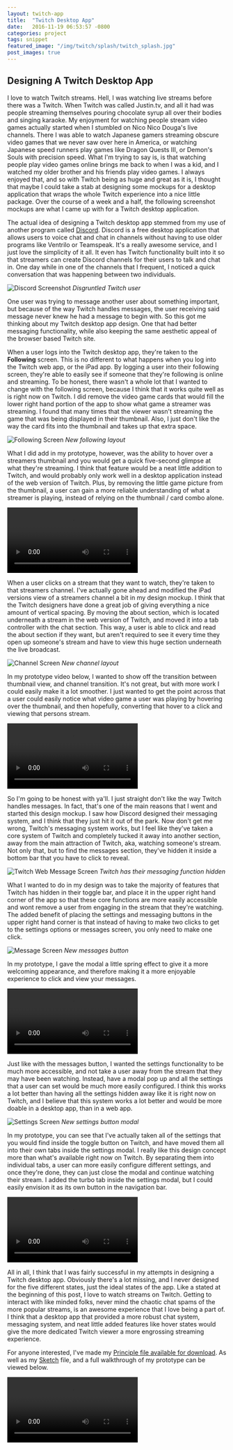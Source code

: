 ```yaml
---
layout: twitch-app
title:  "Twitch Desktop App"
date:   2016-11-19 06:53:57 -0800
categories: project
tags: snippet
featured_image: "/img/twitch/splash/twitch_splash.jpg"
post_images: true
---
```

## Designing A Twitch Desktop App

I love to watch Twitch streams.  Hell, I was watching live streams before there was a Twitch.  When Twitch was called Justin.tv, and all it had was people streaming themselves pouring chocolate syrup all over their bodies and singing karaoke.  My enjoyment for watching people stream video games actually started when I stumbled on Nico Nico Douga's live channels.  There I was able to watch Japanese gamers streaming obscure video games that we never saw over here in America, or watching Japanese speed runners play games like Dragon Quests III, or Demon's Souls with precision speed.  What I'm trying to say is, is that watching people play video games online brings me back to when I was a kid, and I watched my older brother and his friends play video games.  I always enjoyed that, and so with Twitch being as huge and great as it is, I thought that maybe I could take a stab at designing some mockups for a desktop application that wraps the whole Twitch experience into a nice little package.  Over the course of a week and a half, the following screenshot mockups are what I came up with for a Twitch desktop application.

The actual idea of designing a Twitch desktop app stemmed from my use of another program called [Discord](https://discordapp.com/).  Discord is a free desktop application that allows users to voice chat and chat in channels without having to use older programs like Ventrilo or Teamspeak.  It's a really awesome service, and I just love the simplicity of it all.  It even has Twitch functionality built into it so that streamers can create Discord channels for their users to talk and chat in.  One day while in one of the channels that I frequent, I noticed a quick conversation that was happening between two individuals.

![Discord Screenshot](/img/twitch/splash/twitch_messaging.jpg "Discord Screenshot")
_Disgruntled Twitch user_

One user was trying to message another user about something important, but because of the way Twitch handles messages, the user receiving said message never knew he had a message to begin with.  So this got me thinking about my Twitch desktop app design.  One that had better messaging functionality, while also keeping the same aesthetic appeal of the browser based Twitch site.  

When a user logs into the Twitch desktop app, they're taken to the **Following** screen.  This is no different to what happens when you log into the Twitch web app, or the iPad app.  By logging a user into their following screen, they're able to easily see if someone that they're following is online and streaming.  To be honest, there wasn't a whole lot that I wanted to change with the following screen, because I think that it works quite well as is right now on Twitch.  I did remove the video game cards that would fill the lower right hand portion of the app to show what game a streamer was streaming.  I found that many times that the viewer wasn't streaming the game that was being displayed in their thumbnail.  Also, I just don't like the way the card fits into the thumbnail and takes up that extra space.

![Following Screen](/img/twitch/splash/following_screen.jpg "Following Screen")
_New following layout_

What I did add in my prototype, however, was the ability to hover over a streamers thumbnail and you would get a quick five-second glimpse at what they're streaming.  I think that feature would be a neat little addition to Twitch, and would probably only work well in a desktop application instead of the web version of Twitch.  Plus, by removing the little game picture from the thumbnail, a user can gain a more reliable understanding of what a streamer is playing, instead of relying on the thumbnail / card combo alone.
<div class="twitch_video">
<video controls>
  <source src="/video/twitch/follow_video.mp4" type="video/mp4">
  <source src="/video/twitch/follow_video.webm" type="video/webm">
Your browser does not support the video tag.
</video>
</div>

When a user clicks on a stream that they want to watch, they're taken to that streamers channel.  I've actually gone ahead and modified the iPad versions view of a streamers channel a bit in my design mockup.  I think that the Twitch designers have done a great job of giving everything a nice amount of vertical spacing. By moving the about section, which is located underneath a stream in the web version of Twitch, and moved it into a tab controller with the chat section.  This way, a user is able to click and read the about section if they want, but aren't required to see it every time they open up someone's stream and have to view this huge section underneath the live broadcast.  

![Channel Screen](/img/twitch/splash/channel_screen.jpg "Channel Screen")
_New channel layout_

In my prototype video below, I wanted to show off the transition between thumbnail view, and channel transition.  It's not great, but with more work I could easily make it a lot smoother.  I just wanted to get the point across that a user could easily notice what video game a user was playing by hovering over the thumbnail, and then hopefully, converting that hover to a click and viewing that persons stream.

<div class="twitch_video">
<video controls>
  <source src="/video/twitch/channel_video.mp4" type="video/mp4">
  <source src="/video/twitch/channel_video.webm" type="video/webm">
Your browser does not support the video tag.
</video>
</div>

So I'm going to be honest with ya'll.  I just straight don't like the way Twitch handles messages.  In fact, that's one of the main reasons that I went and started this design mockup.  I saw how Discord designed their messaging system, and I think that they just hit it out of the park.  Now don't get me wrong, Twitch's messaging system works, but I feel like they've taken a core system of Twitch and completely tucked it away into another section, away from the main attraction of Twitch, aka, watching someone's stream.  Not only that, but to find the messages section, they've hidden it inside a bottom bar that you have to click to reveal.

![Twitch Web Message Screen](/img/twitch/artboard/twitch_messaging_web.png "Twitch Web Message Screen")
_Twitch has their messaging function hidden_

What I wanted to do in my design was to take the majority of features that Twitch has hidden in their toggle bar, and place it in the upper right hand corner of the app so that these core functions are more easily accessible and wont remove a user from engaging in the stream that they're watching.  The added benefit of placing the settings and messaging buttons in the upper right hand corner is that instead of having to make two clicks to get to the settings options or messages screen, you only need to make one click.  

![Message Screen](/img/twitch/splash/message_screen.jpg "Message Screen")
_New messages button_

In my prototype, I gave the modal a little spring effect to give it a more welcoming appearance, and therefore making it a more enjoyable experience to click and view your messages.
<div class="twitch_video">
<video controls>
  <source src="/video/twitch/messages_video.mp4" type="video/mp4">
  <source src="/video/twitch/messages_video.webm" type="video/webm">
Your browser does not support the video tag.
</video>
</div>

Just like with the messages button, I wanted the settings functionality to be much more accessible, and not take a user away from the stream that they may have been watching.  Instead, have a modal pop up and all the settings that a user can set would be much more easily configured.  I think this works a lot better than having all the settings hidden away like it is right now on Twitch, and I believe that this system works a lot better and would be more doable in a desktop app, than in a web app.  

![Settings Screen](/img/twitch/splash/settings_screen.jpg "Settings Screen")
_New settings button modal_

In my prototype, you can see that I've actually taken all of the settings that you would find inside the toggle button on Twitch, and have moved them all into their own tabs inside the settings modal.  I really like this design concept more than what's available right now on Twitch.  By separating them into individual tabs, a user can more easily configure different settings, and once they're done, they can just close the modal and continue watching their stream.  I added the turbo tab inside the settings modal, but I could easily envision it as its own button in the navigation bar.
<div class="twitch_video">
<video controls>
  <source src="/video/twitch/settings_video.mp4" type="video/mp4">
  <source src="/video/twitch/settings_video.webm" type="video/webm">
Your browser does not support the video tag.
</video>
</div>

All in all, I think that I was fairly successful in my attempts in designing a Twitch desktop app.  Obviously there's a lot missing, and I never designed for the five different states, just the ideal states of the app.  Like a stated at the beginning of this post, I love to watch streams on Twitch.  Getting to interact with like minded folks, never mind the chaotic chat spams of the more popular streams, is an awesome experience that I love being a part of.  I think that a desktop app that provided a more robust chat system, messaging system, and neat little added features like hover states would give the more dedicated Twitch viewer a more engrossing streaming experience.

For anyone interested, I've made my [Principle file available for download](http://www.mrkitsune.com/files/Twitch_App_Prototype.prd).  As well as my [Sketch](http://www.mrkitsune.com/files/Twitch.sketch) file, and a full walkthrough of my prototype can be viewed below.  

<div class="twitch_video">
<video controls>
  <source src="/video/twitch/Twitch_App_Prototype.mp4" type="video/mp4">
  <source src="/video/twitch/Twitch_App_Prototype.webm" type="video/webm">
Your browser does not support the video tag.
</video>
</div>

